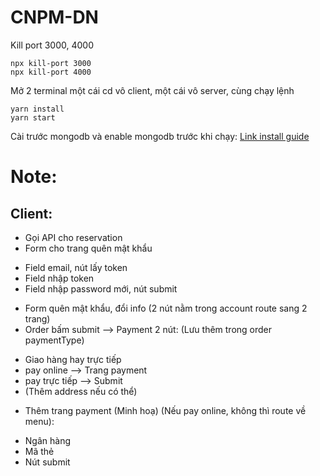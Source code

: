 # CNPM-DN

Kill port 3000, 4000

```
npx kill-port 3000
npx kill-port 4000
```

Mở 2 terminal một cái cd vô client, một cái vô server, cùng chạy lệnh

```
yarn install
yarn start
```

Cài trước mongodb và enable mongodb trước khi chạy: [Link install guide](https://docs.mongodb.com/manual/installation/)

# Note:

## Client:

- Gọi API cho reservation
- Form cho trang quên mật khẩu

* Field email, nút lấy token
* Field nhập token
* Field nhập password mới, nút submit

- Form quên mật khẩu, đổi info (2 nút nằm trong account route sang 2 trang)
- Order bấm submit --> Payment 2 nút: (Lưu thêm trong order paymentType)

* Giao hàng hay trực tiếp
* pay online --> Trang payment
* pay trực tiếp --> Submit
* (Thêm address nếu có thể)

- Thêm trang payment (Minh hoạ) (Nếu pay online, không thì route về menu):

* Ngân hàng
* Mã thẻ
* Nút submit
